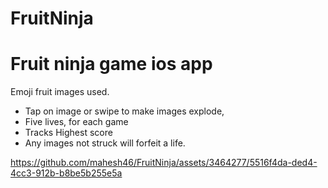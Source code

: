 # FruitNinja
# Fruit ninja game ios app

Emoji fruit images used.

* Tap on image or swipe to make images explode,
* Five lives, for each game
* Tracks Highest score
* Any images not struck will forfeit a life.




https://github.com/mahesh46/FruitNinja/assets/3464277/5516f4da-ded4-4cc3-912b-b8be5b255e5a

